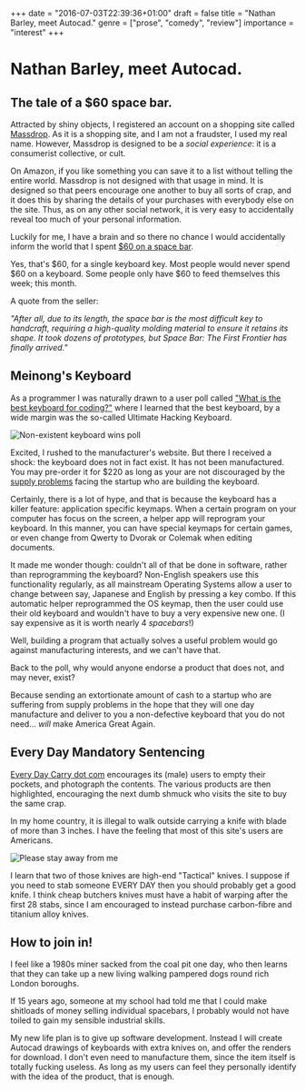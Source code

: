 +++
date = "2016-07-03T22:39:36+01:00"
draft = false
title = "Nathan Barley, meet Autocad."
genre = ["prose", "comedy", "review"]
importance = "interest"
+++

# Nathan Barley, meet Autocad.

## The tale of a $60 space bar.

Attracted by shiny objects, I registered an account on a shopping site called [Massdrop](https://www.massdrop.com).  As it is a shopping site, and I am not a fraudster, I used my real name.  However, Massdrop is designed to be a *social experience*: it is a consumerist collective, or cult.  

On Amazon, if you like something you can save it to a list without telling the entire world.  Massdrop is not designed with that usage in mind.  It is designed so that peers encourage one another to buy all sorts of crap, and it does this by sharing the details of your purchases with everybody else on the site.  Thus, as on any other social network, it is very easy to accidentally reveal too much of your personal information.

Luckily for me, I have a brain and so there no chance I would accidentally inform the world that I spent [$60 on a space bar](https://www.massdrop.com/buy/jelly-keys-spacebar?mode=guest_open).

Yes, that's $60, for a single keyboard key.  Most people would never spend $60 on a keyboard.  Some people only have $60 to feed themselves this week; this month.

A quote from the seller:

*"After all, due to its length, the space bar is the most difficult key to handcraft, requiring a high-quality molding material to ensure it retains its shape. It took dozens of prototypes, but Space Bar: The First Frontier has finally arrived."*

## Meinong's Keyboard

As a programmer I was naturally drawn to a user poll called ["What is the best keyboard for coding?"](https://www.massdrop.com/vote/Best-Mechanical-Keyboard-for-coding/result) where I learned that the best keyboard, by a wide margin was the so-called Ultimate Hacking Keyboard.

![Non-existent keyboard wins poll](/image/non-existent-keyboard.png)

Excited, I rushed to the manufacturer's website.  But there I received a shock: the keyboard does not in fact exist.  It has not been manufactured.  You may pre-order it for $220 as long as your are not discouraged by the [supply problems](https://ultimatehackingkeyboard.com/blog/2016/04/14/manufacturing-has-begun-but-delivery-is-slightly-delayed) facing the startup who are building the keyboard.

Certainly, there is a lot of hype, and that is because the keyboard has a killer feature: application specific keymaps.  When a certain program on your computer has focus on the screen, a helper app will reprogram your keyboard.  In this manner, you can have special keymaps for certain games, or even change from Qwerty to Dvorak or Colemak when editing documents.  

It made me wonder though: couldn't all of that be done in software, rather than reprogramming the keyboard?  Non-English speakers use this functionality regularly, as all mainstream Operating Systems allow a user to change between say, Japanese and English by pressing a key combo.  If this automatic helper reprogrammed the OS keymap, then the user could use their old keyboard and wouldn't have to buy a very expensive new one.  (I say expensive as it is worth nearly 4 *spacebars*!)

Well, building a program that actually solves a useful problem would go against manufacturing interests, and we can't have that.

Back to the poll, why would anyone endorse a product that does not, and may never, exist?

Because sending an extortionate amount of cash to a startup who are suffering from supply problems in the hope that they will one day manufacture and deliver to you a non-defective keyboard that you do not need... *will* make America Great Again.

## Every Day Mandatory Sentencing

[Every Day Carry dot com](http://everydaycarry.com/) encourages its (male) users to empty their pockets, and photograph the contents.  The various products are then highlighted, encouraging the next dumb shmuck who visits the site to buy the same crap.

In my home country, it is illegal to walk outside carrying a knife with blade of more than 3 inches.  I have the feeling that most of this site's users are Americans.

![Please stay away from me](/image/three-knives.png)

I learn that two of those knives are high-end "Tactical" knives.  I suppose if you need to stab someone EVERY DAY then you should probably get a good knife.  I think cheap butchers knives must have a habit of warping after the first 28 stabs, since I am encouraged to instead purchase carbon-fibre and titanium alloy knives.

## How to join in!

I feel like a 1980s miner sacked from the coal pit one day, who then learns that they can take up a new living walking pampered dogs round rich London boroughs. 

If 15 years ago, someone at my school had told me that I could make shitloads of money selling individual spacebars, I probably would not have toiled to gain my sensible industrial skills.

My new life plan is to give up software development.  Instead I will create Autocad drawings of keyboards with extra knives on, and offer the renders for download.  I don't even need to manufacture them, since the item itself is totally fucking useless.  As long as my users can feel they personally identify with the idea of the product, that is enough.
